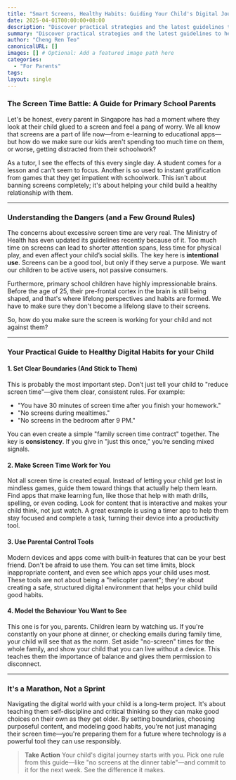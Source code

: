 ```yaml
---
title: "Smart Screens, Healthy Habits: Guiding Your Child's Digital Journey in Primary School"
date: 2025-04-01T00:00:00+08:00
description: "Discover practical strategies and the latest guidelines to help you cultivate healthy digital habits and responsible screen use for your primary school child."
summary: "Discover practical strategies and the latest guidelines to help you cultivate healthy digital habits and responsible screen use for your primary school child."
author: "Cheng Ren Teo"
canonicalURL: []
images: [] # Optional: Add a featured image path here
categories:
  - "For Parents"
tags:
layout: single
---
```


### The Screen Time Battle: A Guide for Primary School Parents

Let's be honest, every parent in Singapore has had a moment where they look at their child glued to a screen and feel a pang of worry. We all know that screens are a part of life now—from e-learning to educational apps—but how do we make sure our kids aren't spending too much time on them, or worse, getting distracted from their schoolwork?

As a tutor, I see the effects of this every single day. A student comes for a lesson and can't seem to focus. Another is so used to instant gratification from games that they get impatient with schoolwork. This isn't about banning screens completely; it's about helping your child build a healthy relationship with them. 

---

### Understanding the Dangers (and a Few Ground Rules)

The concerns about excessive screen time are very real. The Ministry of Health has even updated its guidelines recently because of it. Too much time on screens can lead to shorter attention spans, less time for physical play, and even affect your child’s social skills. The key here is **intentional use**. Screens can be a good tool, but only if they serve a purpose. We want our children to be active users, not passive consumers.

Furthermore, primary school children have highly impressionable brains. Before the age of 25, their pre-frontal cortex in the brain is still being shaped, and that's where lifelong perspectives and habits are formed. We have to make sure they don't become a lifelong slave to their screens.

So, how do you make sure the screen is working for your child and not against them?

---

### Your Practical Guide to Healthy Digital Habits for your Child

#### 1. Set Clear Boundaries (And Stick to Them)
This is probably the most important step. Don’t just tell your child to "reduce screen time"—give them clear, consistent rules. For example:
* "You have 30 minutes of screen time after you finish your homework."
* "No screens during mealtimes."
* "No screens in the bedroom after 9 PM."

You can even create a simple "family screen time contract" together. The key is **consistency**. If you give in "just this once," you’re sending mixed signals.

#### 2. Make Screen Time Work for You
Not all screen time is created equal. Instead of letting your child get lost in mindless games, guide them toward things that actually help them learn. Find apps that make learning fun, like those that help with math drills, spelling, or even coding. Look for content that is interactive and makes your child think, not just watch. A great example is using a timer app to help them stay focused and complete a task, turning their device into a productivity tool.

#### 3. Use Parental Control Tools
Modern devices and apps come with built-in features that can be your best friend. Don't be afraid to use them. You can set time limits, block inappropriate content, and even see which apps your child uses most. These tools are not about being a "helicopter parent"; they're about creating a safe, structured digital environment that helps your child build good habits.

#### 4. Model the Behaviour You Want to See
This one is for you, parents. Children learn by watching us. If you're constantly on your phone at dinner, or checking emails during family time, your child will see that as the norm. Set aside "no-screen" times for the whole family, and show your child that you can live without a device. This teaches them the importance of balance and gives them permission to disconnect.

---

### It's a Marathon, Not a Sprint

Navigating the digital world with your child is a long-term project. It's about teaching them self-discipline and critical thinking so they can make good choices on their own as they get older. By setting boundaries, choosing purposeful content, and modeling good habits, you're not just managing their screen time—you're preparing them for a future where technology is a powerful tool they can use responsibly.

> **Take Action**
> Your child's digital journey starts with you. Pick one rule from this guide—like "no screens at the dinner table"—and commit to it for the next week. See the difference it makes.
